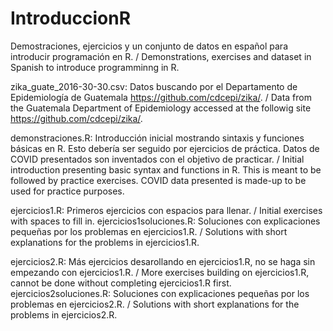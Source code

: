 # IntroduccionR
Demostraciones, ejercicios y un conjunto de datos en español para introducir programación en R. / Demonstrations, exercises and dataset in Spanish to introduce programminng in R.

zika_guate_2016-30-30.csv: Datos buscando por el Departamento de Epidemiología de Guatemala https://github.com/cdcepi/zika/. / Data from the Guatemala Department of Epidemiology accessed at the followig site https://github.com/cdcepi/zika/.

demonstraciones.R: Introducción inicial mostrando sintaxis y funciones básicas en R. Esto debería ser seguido por ejercicios de práctica. Datos de COVID presentados son inventados con el objetivo de practicar. / Initial introduction presenting basic syntax and functions in R. This is meant to be followed by practice exercises. COVID data presented is made-up to be used for practice purposes.

ejercicios1.R: Primeros ejercicios con espacios para llenar. / Initial exercises with spaces to fill in.
ejercicios1soluciones.R: Soluciones con explicaciones pequeñas por los problemas en ejercicios1.R. / Solutions with short explanations for the problems in ejercicios1.R. 

ejercicios2.R: Más ejercicios desarollando en ejercicios1.R, no se haga sin empezando con ejercicios1.R. / More exercises building on ejercicios1.R, cannot be done without completing ejercicios1.R first.
ejercicios2soluciones.R: Soluciones con explicaciones pequeñas por los problemas en ejercicios2.R. / Solutions with short explanations for the problems in ejercicios2.R. 
